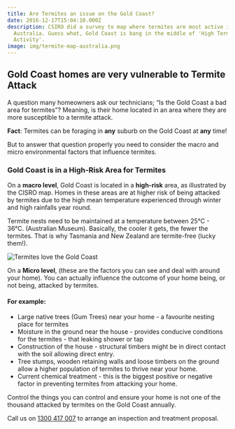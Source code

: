 ```yaml
---
title: Are Termites an issue on the Gold Coast?
date: 2016-12-17T15:04:10.000Z
description: CSIRO did a survey to map where termites are most active in
  Australia. Guess what, Gold Coast is bang in the middle of 'High Termite
  Activity'.
image: img/termite-map-australia.png
---
```

## Gold Coast homes are very vulnerable to Termite Attack

A question many homeowners ask our technicians; “Is the Gold Coast a bad area for termites”? Meaning, is their home located in an area where they are more susceptible to a termite attack. 

**Fact**: Termites can be foraging in **any** suburb on the Gold Coast at **any** time!

But to answer that question properly you need to consider the macro and micro environmental factors that influence termites.

### Gold Coast is in a High-Risk Area for Termites

On a **macro level**, Gold Coast is located in a **high-risk** area, as illustrated by the CISRO map. Homes in these areas are at higher risk of being attacked by termites due to the high mean temperature experienced through winter and high rainfalls year round. 

Termite nests need to be maintained at a temperature between 25°C - 36°C. (Australian Museum). Basically, the cooler it gets, the fewer the termites. That is why Tasmania and New Zealand are termite-free (lucky them!). 

![Termites love the Gold Coast](img/termites-on-holiday-on-the-gold-coast.png)

On a **Micro level**, (these are the factors you can see and deal with around your home). You can actually influence the outcome of your home being, or not being, attacked by termites. 

#### **For example:**

* Large native trees (Gum Trees) near your home - a favourite nesting place for termites 
* Moisture in the ground near the house - provides conducive conditions for the termites - that leaking shower or tap
* Construction of the house - structural timbers might be in direct contact with the soil allowing direct entry.
* Tree stumps, wooden retaining walls and loose timbers on the ground allow a higher population of termites to thrive near your home.
* Current chemical treatment - this is the biggest positive or negative factor in preventing termites from attacking your home.

Control the things you can control and ensure your home is not one of the thousand attacked by termites on the Gold Coast annually. 

Call us on [1300 417 007](tel:1300417007) to arrange an inspection and treatment proposal.